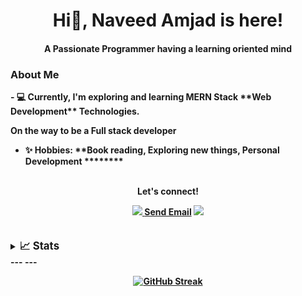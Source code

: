 <!-- - 👋 Hi, I’m @Naveed-Amjad
- 👀 I’m interested in Web development. currently I'm working in MERN stack.
- 🌱 I’m currently learning backend development.
- 💞️ I’m looking to collaborate on web developemnt technologies.
- 📫 Ask me anything related to the technologies I'm working in, I will be more than happy to help.
-    You can reach me at email, naveedamjad1620@gmail.com or Linked https://www.linkedin.com/in/naveed-amjad-53897717b/.
 -->
 <h1 align="center">Hi👋, Naveed Amjad is here!</h1>
<h4 align="center">A Passionate <b>Programmer<b> having a learning oriented mind</h4>
<h3>About Me</h3>
- 💻 Currently, I'm exploring and learning MERN Stack **Web Development** Technologies.
<!---

--->
<!-- - 📝 I'm regularly writing articles about Techonology & Personal Development on [Medium](https://talhatariq-tt.medium.com/) -->
On the way to be a Full stack developer

- ✨ Hobbies: **Book reading, Exploring new things, Personal Development ********<br><br>
<!-- - ✨ Hobbies: **Teaching, Book reading, Blogging, and Overthinking**<br><br> -->
<!-- ![Talha](https://komarev.com/ghpvc/?username=TT-talhatariq&style=flat-square) -->


<div align="center">
<p align="center">Let's connect!</p>
<a href="https://www.linkedin.com/in/naveed-amjad-53897717b/">
    <img src="https://img.shields.io/badge/linkedin-%230077B5.svg?&style=for-the-badge&logo=linkedin&logoColor=white" />
</a>
<!-- <a href="https://web.facebook.com/profile.php?id=100027270442218">
    <img src="https://img.shields.io/badge/Facebook-1877F2?style=for-the-badge&logo=facebook&logoColor=white" />
</a> -->
<!-- <a href="https://twitter.com/Talha_Tariq_TT/">
    <img src="https://img.shields.io/badge/Twitter-1DA1F2?style=for-the-badge&logo=twitter&logoColor=white" />
</a> -->
<!-- <a href="https://www.instagram.com/talha_tariq_tt/?hl=en">
    <img src="https://img.shields.io/badge/Instagram-E4405F?style=for-the-badge&logo=instagram&logoColor=white" />
</a> -->
<a href = "mailto: naveedamjad1620@gmail.com">Send Email</a>
    <img src="https://img.shields.io/badge/Email-12100E?style=for-the-badge&logo=medium&logoColor=white" />
</a>
</div>
<br><br>
    
<details>
<summary><big><strong>📈 Stats</big></summary>
    
![Talha's GitHub stats](https://github-readme-stats.vercel.app/api?username=Naveed-Amjad&show_icons=true&theme=radical)&nbsp;&nbsp;&nbsp;&nbsp;[![Top Languages](https://github-readme-stats.vercel.app/api/top-langs/?username=Naveed-Amjad&layout=compact&theme=radical&custom_title=Most%20Used%20Languages%20In%20Repos&langs_count=8&count_private=true)](https://github.com/anuraghazra/github-readme-stats)
</details>
---
<!-- <details>
<summary><big><strong>📝 Blogs</big></summary>
- [How’s Naming Techniques can Help You in Writing Readable Code?](https://medium.com/nerd-for-tech/hows-the-better-naming-can-help-you-in-programming-d19e1ad7246d)
- [How’s the cin Object & Insertion (>>) Operator Work in Backend in C++?](https://medium.com/learn-and-grow/hows-the-cin-object-insertion-operator-works-in-backend-in-c-647ff4ec03da)
    
- [Importance of Data Structures & Free Resources to Learn it.](https://medium.com/learn-and-grow/importance-of-data-structures-free-resources-to-learn-it-84352af32fa9)
 
 - [Stack ADT](https://talhatariq-tt.medium.com/stack-adt-fcb0da7ba520)
    
   
 </details>  -->
 ---
<div align="center">
    
[![GitHub Streak](http://github-readme-streak-stats.herokuapp.com?user=Naveed-Amjad&date_format=M%20j%5B%2C%20Y%5D)](https://git.io/streak-stats) 
    
</div>
     <br>
